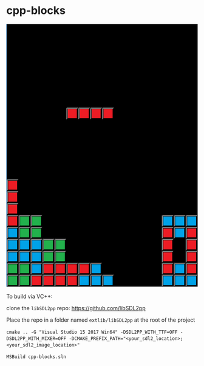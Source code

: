# cpp-blocks

![blocks](cpp-blocks.png)

To build via VC++:

clone the `libSDL2pp` repo: https://github.com/libSDL2pp

Place the repo in a folder named `extlib/libSDL2pp` at the root of the project

`cmake .. -G "Visual Studio 15 2017 Win64" -DSDL2PP_WITH_TTF=OFF -DSDL2PP_WITH_MIXER=OFF -DCMAKE_PREFIX_PATH="<your_sdl2_location>;<your_sdl2_image_location>"`

`MSBuild cpp-blocks.sln`
